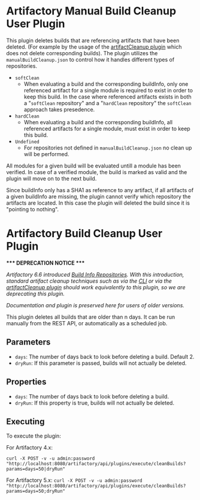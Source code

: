 Artifactory Manual Build Cleanup User Plugin
============================================

This plugin deletes builds that are referencing artifacts that have been deleted.
(For example by the usage of the [artifactCleanup plugin](https://github.com/markgalpin/artifactory-user-plugins/tree/master/cleanup/artifactCleanup)
which does not delete corresponding builds).
The plugin utilizes the `manualBuildCleanup.json` to control how it handles
different types of repositories.

* `softClean`
  * When evaluating a build and the corresponding buildInfo, only one referenced
    artifact for a single module is required to exist in order to keep this build.
    In the case where referenced artifacts exists in both a "`softClean` repository"
    and a "`hardClean` repository" the `softClean` approach takes presedence.
* `hardClean`
  * When evaluating a build and the corresponding buildInfo, all referenced
    artifacts for a single module, must exist in order to keep this build.
* `Undefined`
  * For repositories not defined in `manualBuildCleanup.json` no clean up will be
    performed.

All modules for a given build will be evaluated untill a module has been
verified. In case of a verified module, the build is marked as valid and the
plugin will move on to the next build.

Since buildInfo only has a SHA1 as reference to any artifact, if all artifacts
of a given buildInfo are missing, the plugin cannot verify which repository the
artifacts are located. In this case the plugin will deleted the build since it is
"pointing to nothing".


Artifactory Build Cleanup User Plugin
=====================================

**&ast;&ast;&ast; DEPRECATION NOTICE &ast;&ast;&ast;**

*Artifactory 6.6 introduced [Build Info Repositories](https://www.jfrog.com/confluence/display/RTF/Release+Notes#ReleaseNotes-Artifactory6.6).  With this introduction, standard artifact cleanup techniques such as via the [CLI](https://jfrog.com/blog/aql-cli-a-match-made-in-heaven/) or via the [artifactCleanup plugin](https://github.com/markgalpin/artifactory-user-plugins/tree/master/cleanup/artifactCleanup) should work equivalently to this plugin, so we are deprecating this plugin.*

*Documentation and plugin is preserved here for users of older versions.*

This plugin deletes all builds that are older than n days. It can be run
manually from the REST API, or automatically as a scheduled job.

Parameters
----------

- `days`: The number of days back to look before deleting a build. Default 2.
- `dryRun`: If this parameter is passed, builds will not actually be deleted.

Properties
----------

- `days`: The number of days back to look before deleting a build.
- `dryRun`: If this property is true, builds will not actually be deleted.

Executing
---------

To execute the plugin:


For Artifactory 4.x:


`curl -X POST -v -u admin:password "http://localhost:8080/artifactory/api/plugins/execute/cleanBuilds?params=days=50|dryRun"`


For Artifactory 5.x:
`curl -X POST -v -u admin:password "http://localhost:8080/artifactory/api/plugins/execute/cleanBuilds?params=days=50;dryRun"`
